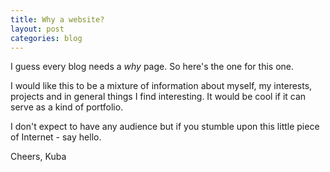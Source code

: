 ```yaml
---
title: Why a website?
layout: post
categories: blog
---
```

I guess every blog needs a *why* page. So here's the one for this one.

I would like this to be a mixture of information about myself, my interests, projects and in general things I find interesting. It would be cool if it can serve as a kind of portfolio.

I don't expect to have any audience but if you stumble upon this little piece of Internet - say hello.

Cheers, Kuba
